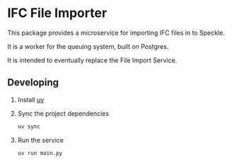 # IFC File Importer

This package provides a microservice for importing IFC files in to Speckle.

It is a worker for the queuing system, built on Postgres.

It is intended to eventually replace the File Import Service.

## Developing

1. Install [uv](https://docs.astral.sh/uv)
1. Sync the project dependencies

   ```bash
   uv sync
   ```

1. Run the service

   ```bash
   uv run main.py
   ```
